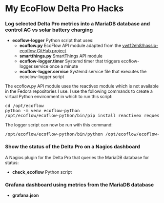 # My EcoFlow Delta Pro Hacks

### Log selected Delta Pro metrics into a MariaDB database and control AC vs solar battery charging

* **ecoflow-logger** Python script that uses:
  * **ecoflow.py** EcoFlow API module adapted from the [vwt12eh8/hassio-ecoflow GitHub project](https://github.com/vwt12eh8/hassio-ecoflow)
  * **smartthings.py** SmartThings API module
  * **ecoflow-logger.timer** Systemd timer that triggers ecoflow-logger.service once a minute
  * **ecoflow-logger.service** Systemd service file that executes the ecoclow-logger script

The ecoflow.py API module uses the reactivex module which is not available in the Fedora repositories I use.  I use the following commands to create a virtual Python environment in which to run this script:
<pre>cd /opt/ecoflow 
python -m venv ecoflow-python
/opt/ecoflow/ecoflow-python/bin/pip install reactivex requests PyMySQL mysqlclient</pre>

The logger script can now be run with this command:
<pre>/opt/ecoflow/ecoflow-python/bin/python /opt/ecoflow/ecoflow-logger</pre>

### Show the status of the Delta Pro on a Nagios dashboard 

A Nagios plugin for the Delta Pro that queries the MariaDB database for status:

* **check_ecoflow** Python script
 
### Grafana dashboard using metrics from the MariaDB database

* **grafana.json**


